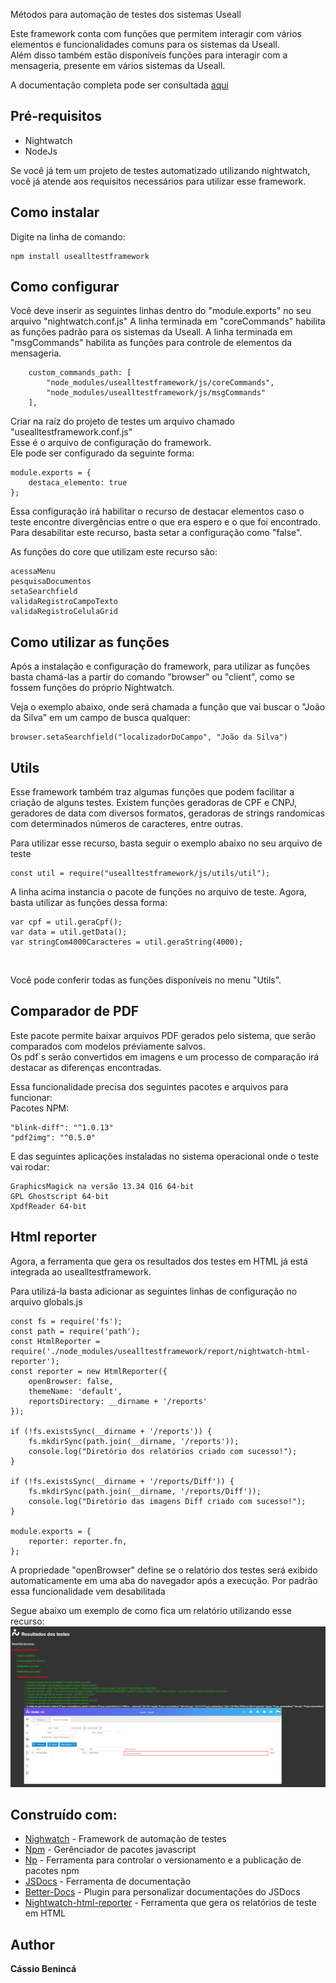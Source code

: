 Métodos para automação de testes dos sistemas Useall 
 
Este framework conta com funções que permitem interagir com vários elementos e funcionalidades comuns para os sistemas da Useall.  
Além disso também estão disponíveis funções para interagir com a mensageria, presente em vários sistemas da Useall.  

A documentação completa pode ser consultada [aqui](https://cassiourugit.github.io/UseallTestFramework/)


## Pré-requisitos
* Nightwatch
* NodeJs
&nbsp;

Se você já tem um projeto de testes automatizado utilizando nightwatch, você já atende aos requisitos necessários para utilizar esse framework.

## Como instalar
Digite na linha de comando:

```
npm install usealltestframework
```

## Como configurar
Você deve inserir as seguintes linhas dentro do "module.exports" no seu arquivo "nightwatch.conf.js"
A linha terminada em "coreCommands" habilita as funções padrão para os sistemas da Useall.
A linha terminada em "msgCommands" habilita as funções para controle de elementos da mensageria.

```
    custom_commands_path: [
        "node_modules/usealltestframework/js/coreCommands",
        "node_modules/usealltestframework/js/msgCommands"
    ],

```


Criar na raíz do projeto de testes um arquivo chamado "usealltestframework.conf.js"  
Esse é o arquivo de configuração do framework.  
Ele pode ser configurado da seguinte forma:

```
module.exports = {
    destaca_elemento: true
};

```

  
Essa configuração irá habilitar o recurso de destacar elementos caso o teste encontre divergências entre o que era espero e o que foi encontrado.  
Para desabilitar este recurso, basta setar a configuração como "false".  
  
As funções do core que utilizam este recurso são:  
```
acessaMenu
pesquisaDocumentos
setaSearchfield
validaRegistroCampoTexto
validaRegistroCelulaGrid
```
## Como utilizar as funções
Após a instalação e configuração do framework, para utilizar as funções basta chamá-las a partir do comando "browser" ou "client", como se fossem funções do próprio Nightwatch.
&nbsp;

Veja o exemplo abaixo, onde será chamada a função que vai buscar o "João da Silva" em um campo de busca qualquer:

```
browser.setaSearchfield("localizadorDoCampo", "João da Silva")
```


## Utils
Esse framework também traz algumas funções que podem facilitar a criação de alguns testes. Existem funções geradoras de CPF e CNPJ, geradores de data com diversos formatos, geradoras de strings randomicas com determinados números de caracteres, entre outras.

Para utilizar esse recurso, basta seguir o exemplo abaixo no seu arquivo de teste

```
const util = require("usealltestframework/js/utils/util");
```
A linha acima instancia o pacote de funções no arquivo de teste. Agora, basta utilizar as funções dessa forma:

```
var cpf = util.geraCpf();
var data = util.getData();
var stringCom4000Caracteres = util.geraString(4000);
```
&nbsp;

Você pode conferir todas as funções disponíveis no menu "Utils".


## Comparador de PDF

Este pacote permite baixar arquivos PDF gerados pelo sistema, que serão comparados com modelos préviamente salvos.  
Os pdf´s serão convertidos em imagens e um processo de comparação irá destacar as diferenças encontradas.  

Essa funcionalidade precisa dos seguintes pacotes e arquivos para funcionar:  
Pacotes NPM:  
```
"blink-diff": "^1.0.13"  
"pdf2img": "^0.5.0"  
```

E das seguintes aplicações instaladas no sistema operacional onde o teste vai rodar:  
```
GraphicsMagick na versão 13.34 Q16 64-bit  
GPL Ghostscript 64-bit  
XpdfReader 64-bit
```


## Html reporter

Agora, a ferramenta que gera os resultados dos testes em HTML já está integrada ao usealltestframework.

Para utilizá-la basta adicionar as seguintes linhas de configuração no arquivo globals.js 
```
const fs = require('fs');
const path = require('path');
const HtmlReporter = require('./node_modules/usealltestframework/report/nightwatch-html-reporter');
const reporter = new HtmlReporter({
    openBrowser: false,
    themeName: 'default',
    reportsDirectory: __dirname + '/reports'
});

if (!fs.existsSync(__dirname + '/reports')) {
    fs.mkdirSync(path.join(__dirname, '/reports'));
    console.log("Diretório dos relatórios criado com sucesso!");
}

if (!fs.existsSync(__dirname + '/reports/Diff')) {
    fs.mkdirSync(path.join(__dirname, '/reports/Diff'));
    console.log("Diretório das imagens Diff criado com sucesso!");
}

module.exports = {
    reporter: reporter.fn,
};
```
A propriedade "openBrowser" define se o relatório dos testes será exibido automaticamente em uma aba do navegador após a execução. Por padrão essa funcionalidade vem desabilitada

Segue abaixo um exemplo de como fica um relatório utilizando esse recurso:
![Exemplo relatório de testes](./img/html_report.png)


## Construído com:
* [Nighwatch](https://nightwatchjs.org/) - Framework de automação de testes
* [Npm](https://www.npmjs.com/) - Gerênciador de pacotes javascript
* [Np](https://github.cyeisom/sindresorhus/np#readme) - Ferramenta para controlar o versionamento e a publicação de pacotes npm
* [JSDocs](https://jsdoc.app/) - Ferramenta de documentação
* [Better-Docs](https://github.com/SoftwareBrothers/better-docs) - Plugin para personalizar documentações do JSDocs
* [Nightwatch-html-reporter](https://github.com/jls/nightwatch-html-reporter) - Ferramenta que gera os relatórios de teste em HTML

## Author
**Cássio Benincá**